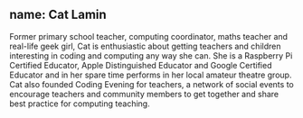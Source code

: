 name: Cat Lamin
---
Former primary school teacher, computing coordinator, maths teacher and real-life geek girl, Cat is enthusiastic about getting teachers and children interesting in coding and computing any way she can. She is a Raspberry Pi Certified Educator, Apple Distinguished Educator and Google Certified Educator and in her spare time performs in her local amateur theatre group. Cat also founded Coding Evening for teachers, a network of social events to encourage teachers and community members to get together and share best practice for computing teaching.